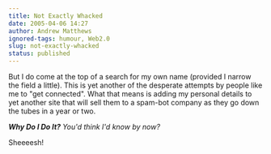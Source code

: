 ```yaml
---
title: Not Exactly Whacked
date: 2005-04-06 14:27
author: Andrew Matthews
ignored-tags: humour, Web2.0
slug: not-exactly-whacked
status: published
---
```


But I do come at the top of a search for my own name (provided I narrow the field a little). This is yet another of the desperate attempts by people like me to "get connected". What that means is adding my personal details to yet another site that will sell them to a spam-bot company as they go down the tubes in a year or two.

***Why Do I Do It?*** *You'd think I'd know by now?*

Sheeeesh!
